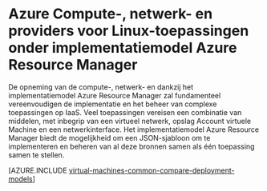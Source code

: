 <properties
   pageTitle="COMPUTE-, netwerk- en aanbieders | Microsoft Azure"
   description="Overzicht van de Compute-, netwerk- en Storage Resource Providers (CAPPL, NRP en SRP) voor toepassingen in Azure Resource Manager implementatiemodel Linux"
   services="virtual-machines-linux"
   documentationCenter=""
   authors="tfitzmac"
   manager="timlt"
   editor="tysonn"
   tags="azure-resource-manager,azure-service-management"/>

<tags
   ms.service="virtual-machines-linux"
   ms.devlang="na"
   ms.topic="article"
   ms.tgt_pltfrm="vm-linux"
   ms.workload="infrastructure-services"
   ms.date="08/19/2015"
   ms.author="tomfitz"/>

# <a name="azure-compute-network-and-storage-providers-for-linux-applications-under-azure-resource-manager-deployment-model"></a>Azure Compute-, netwerk- en providers voor Linux-toepassingen onder implementatiemodel Azure Resource Manager

De opneming van de compute-, netwerk- en dankzij het implementatiemodel Azure Resource Manager zal fundamenteel vereenvoudigen de implementatie en het beheer van complexe toepassingen op IaaS. Veel toepassingen vereisen een combinatie van middelen, met inbegrip van een virtueel netwerk, opslag Account virtuele Machine en een netwerkinterface. Het implementatiemodel Azure Resource Manager biedt de mogelijkheid om een JSON-sjabloon om te implementeren en beheren van al deze bronnen samen als één toepassing samen te stellen.

[AZURE.INCLUDE [virtual-machines-common-compare-deployment-models](../../includes/virtual-machines-common-compare-deployment-models.md)]

